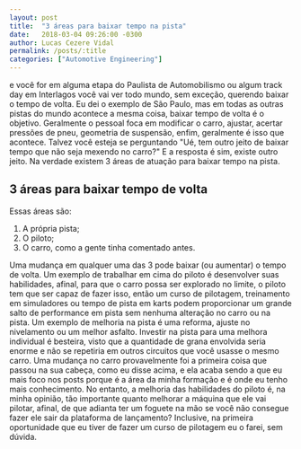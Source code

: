 ```yaml
---
layout: post
title:  "3 áreas para baixar tempo na pista"
date:   2018-03-04 09:26:00 -0300
author: Lucas Cezere Vidal
permalink: /posts/:title
categories: ["Automotive Engineering"]
---
```

e você for em alguma etapa do Paulista de Automobilismo ou algum track day em Interlagos você vai ver todo mundo, sem exceção, querendo baixar o tempo de volta. Eu dei o exemplo de São Paulo, mas em todas as outras pistas do mundo acontece a mesma coisa, baixar tempo de volta é o objetivo. Geralmente o pessoal foca em modificar o carro, ajustar, acertar pressões de pneu, geometria de suspensão, enfim, geralmente é isso que acontece. Talvez você esteja se perguntando "Ué, tem outro jeito de baixar tempo que não seja mexendo no carro?" E a resposta é sim, existe outro jeito. Na verdade existem 3 áreas de atuação para baixar tempo na pista.

## 3 áreas para baixar tempo de volta

Essas áreas são:
1. A própria pista;
1. O piloto;
1. O carro, como a gente tinha comentado antes.

Uma mudança em qualquer uma das 3 pode baixar (ou aumentar) o tempo de volta. Um exemplo de trabalhar em cima do piloto é desenvolver suas habilidades, afinal, para que o carro possa ser explorado no limite, o piloto tem que ser capaz de fazer isso, então um curso de pilotagem, treinamento em simuladores ou tempo de pista em karts podem proporcionar um grande salto de performance em pista sem nenhuma alteração no carro ou na pista. Um exemplo de melhoria na pista é uma reforma, ajuste no nivelamento ou um melhor asfalto. Investir na pista para uma melhora individual é besteira, visto que a quantidade de grana envolvida seria enorme e não se repetiria em outros circuitos que você usasse o mesmo carro. Uma mudança no carro provavelmente foi a primeira coisa que passou na sua cabeça, como eu disse acima, e ela acaba sendo a que eu mais foco nos posts porque é a área da minha formação e é onde eu tenho mais conhecimento. No entanto, a melhoria das habilidades do piloto é, na minha opinião, tão importante quanto melhorar a máquina que ele vai pilotar, afinal, de que adianta ter um foguete na mão se você não consegue fazer ele sair da plataforma de lançamento? Inclusive, na primeira oportunidade que eu tiver de fazer um curso de pilotagem eu o farei, sem dúvida.
